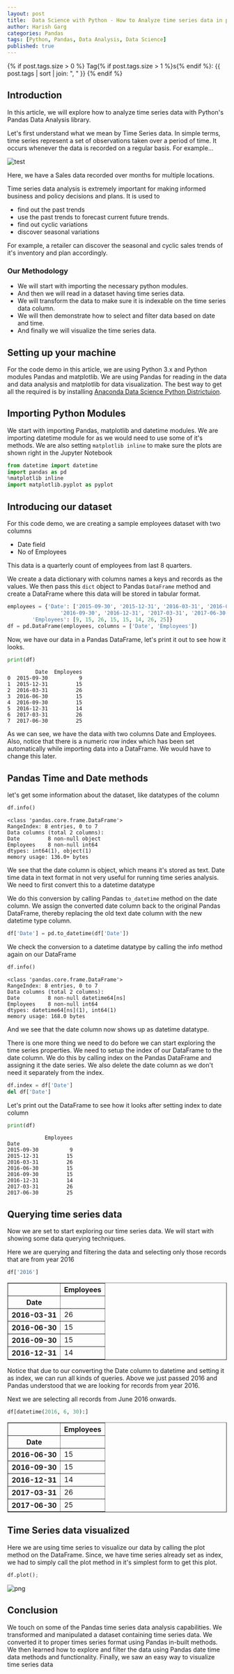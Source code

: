 ```yaml
---
layout: post
title:  Data Science with Python - How to Analyze time series data in pandas
author: Harish Garg
categories: Pandas
tags: [Python, Pandas, Data Analysis, Data Science]
published: true
---
```


{% if post.tags.size > 0 %}
  Tag{% if post.tags.size > 1 %}s{% endif %}:
  {{ post.tags | sort | join: ", " }}
{% endif %}

## Introduction

In this article, we will explore how to analyze time series data with Python's Pandas Data Analysis library. 

Let's first understand what we mean by Time Series data. In simple terms, time series represent a set of observations taken over a period of time. It occurs whenever the data is recorded on a regular basis. For example...

![test](/assets/images/example-data.png)

Here, we have a Sales data recorded over months for multiple locations.

Time series data analysis is extremely important for making informed  business and policy decisions and plans. It is used to 

* find out the past trends
* use the past trends to forecast current future trends.
* find out cyclic variations 
* discover seasonal variations 

For example, a retailer can discover the seasonal and cyclic sales trends of it's inventory and plan accordingly.

### Our Methodology

* We will start with importing the necessary python modules. 
* And then we will read in a dataset having time series data. 
* We will transform the data to make sure it is indexable on the time series data column. 
* We will then demonstrate how to select and filter data based on date and time. 
* And finally we will visualize the time series data.

## Setting up your machine

For the code demo in this article, we are using Python 3.x and Python modules Pandas and matplotlib. We are using Pandas for reading in the data and data analysis and matplotlib for data visualization. The best way to get all the required is by installing [Anaconda Data Science Python Districtuion](https://www.continuum.io/downloads).

## Importing Python Modules

We start with importing Pandas, matplotlib and datetime modules. We are importing datetime module for as we would need to use some of it's methods. We are also setting `matplotlib inline` to make sure the plots are shown right in the Jupyter Notebook


```python
from datetime import datetime
import pandas as pd
%matplotlib inline
import matplotlib.pyplot as pyplot
```

## Introducing our dataset

For this code demo, we are creating a sample employees dataset with two columns
- Date field
- No of Employees 

This data is a quarterly count of employees from last 8 quarters.

We create a data dictionary with columns names a keys and records as the values. We then pass this `dict` object to Pandas `DataFrame` method and create a DataFrame where this data will be stored in tabular format. 


```python
employees = {'Date': ['2015-09-30', '2015-12-31', '2016-03-31', '2016-06-30', 
                 '2016-09-30', '2016-12-31', '2017-03-31', '2017-06-30'],
        'Employees': [9, 15, 26, 15, 15, 14, 26, 25]}
df = pd.DataFrame(employees, columns = ['Date', 'Employees'])
```

Now, we have our data in a Pandas DataFrame, let's print it out to see how it looks.


```python
print(df)
```

             Date  Employees
    0  2015-09-30          9
    1  2015-12-31         15
    2  2016-03-31         26
    3  2016-06-30         15
    4  2016-09-30         15
    5  2016-12-31         14
    6  2017-03-31         26
    7  2017-06-30         25


As we can see, we have the data with two columns Date and Employees. Also, notice that there is a numeric row index which has been set automatically while importing data into a DataFrame. We would have to change this later.


## Pandas Time and Date methods

let's get some information about the dataset, like datatypes of the column


```python
df.info()
```

    <class 'pandas.core.frame.DataFrame'>
    RangeIndex: 8 entries, 0 to 7
    Data columns (total 2 columns):
    Date         8 non-null object
    Employees    8 non-null int64
    dtypes: int64(1), object(1)
    memory usage: 136.0+ bytes


We see that the date column is object, which means it's stored as text. Date time data in text format in not very useful for running time series analysis. We need to first convert this to a datetime datatype

We do this conversion by calling Pandas `to_datetime` method on the date column. We assign the converted date column back to the original Pandas DataFrame, thereby replacing the old text date column with the new datetime type column. 


```python
df['Date'] = pd.to_datetime(df['Date'])
```

We check the conversion to a datetime datatype by calling the info method again on our DataFrame


```python
df.info()
```

    <class 'pandas.core.frame.DataFrame'>
    RangeIndex: 8 entries, 0 to 7
    Data columns (total 2 columns):
    Date         8 non-null datetime64[ns]
    Employees    8 non-null int64
    dtypes: datetime64[ns](1), int64(1)
    memory usage: 168.0 bytes


And we see that the date column now shows up as datetime datatype.

There is one more thing we need to do before we can start exploring the time series properties. We need to setup the index of our DataFrame to the date column. We do this by calling index on the Pandas DataFrame and assigning it the date series. We also delete the date column as we don't need it separately from the index.


```python
df.index = df['Date']
del df['Date']
```

Let's print out the DataFrame to see how it looks after setting index to date column


```python
print(df)
```

                Employees
    Date                 
    2015-09-30          9
    2015-12-31         15
    2016-03-31         26
    2016-06-30         15
    2016-09-30         15
    2016-12-31         14
    2017-03-31         26
    2017-06-30         25


## Querying time series data

Now we are set to start exploring our time series data. We will start with showing some data querying techniques. 

Here we are querying and filtering the data and selecting only those records that are from year 2016


```python
df['2016']
```




<div>
<table border="1" class="dataframe">
  <thead>
    <tr style="text-align: right;">
      <th></th>
      <th>Employees</th>
    </tr>
    <tr>
      <th>Date</th>
      <th></th>
    </tr>
  </thead>
  <tbody>
    <tr>
      <th>2016-03-31</th>
      <td>26</td>
    </tr>
    <tr>
      <th>2016-06-30</th>
      <td>15</td>
    </tr>
    <tr>
      <th>2016-09-30</th>
      <td>15</td>
    </tr>
    <tr>
      <th>2016-12-31</th>
      <td>14</td>
    </tr>
  </tbody>
</table>
</div>



Notice that due to our converting the Date column to datetime and setting it as index, we can run all kinds of queries. Above we just passed 2016 and Pandas understood that we are looking for records from year 2016. 

Next we are selecting all records from June 2016 onwards.


```python
df[datetime(2016, 6, 30):]
```




<div>
<table border="1" class="dataframe">
  <thead>
    <tr style="text-align: right;">
      <th></th>
      <th>Employees</th>
    </tr>
    <tr>
      <th>Date</th>
      <th></th>
    </tr>
  </thead>
  <tbody>
    <tr>
      <th>2016-06-30</th>
      <td>15</td>
    </tr>
    <tr>
      <th>2016-09-30</th>
      <td>15</td>
    </tr>
    <tr>
      <th>2016-12-31</th>
      <td>14</td>
    </tr>
    <tr>
      <th>2017-03-31</th>
      <td>26</td>
    </tr>
    <tr>
      <th>2017-06-30</th>
      <td>25</td>
    </tr>
  </tbody>
</table>
</div>



## Time Series data visualized

Here we are using time series to visualize our data by calling the plot method on the DataFrame. Since, we have time series already set as index, we had to simply call the plot method in it's simplest form to get this plot.


```python
df.plot();
```


![png](/assets/images/output_22_0.png)


## Conclusion

We touch on some of the Pandas time series data analysis capabilities. We transformed and manipulated a dataset containing time series data. We converted it to proper times series format using Pandas in-built methods. We then learned how to explore and filter the data using Pandas date time data methods and functionality. Finally, we saw an easy way to visualize time series data
